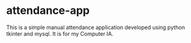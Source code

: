 # attendance-app
This is a simple manual attendance application developed using python tkinter and mysql. It is for my Computer IA.
